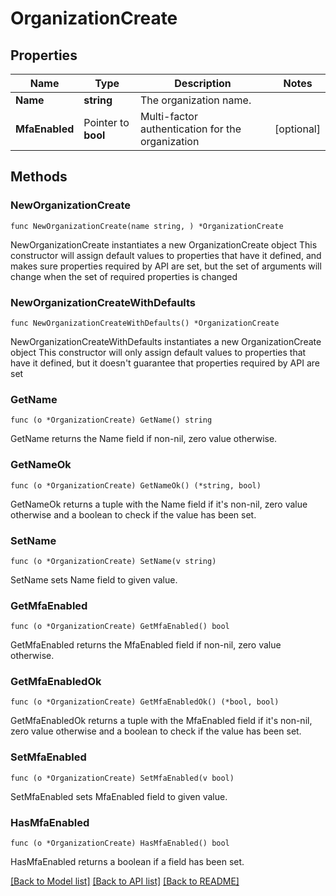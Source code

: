 # OrganizationCreate

## Properties

Name | Type | Description | Notes
------------ | ------------- | ------------- | -------------
**Name** | **string** | The organization name. | 
**MfaEnabled** | Pointer to **bool** | Multi-factor authentication for the organization | [optional] 

## Methods

### NewOrganizationCreate

`func NewOrganizationCreate(name string, ) *OrganizationCreate`

NewOrganizationCreate instantiates a new OrganizationCreate object
This constructor will assign default values to properties that have it defined,
and makes sure properties required by API are set, but the set of arguments
will change when the set of required properties is changed

### NewOrganizationCreateWithDefaults

`func NewOrganizationCreateWithDefaults() *OrganizationCreate`

NewOrganizationCreateWithDefaults instantiates a new OrganizationCreate object
This constructor will only assign default values to properties that have it defined,
but it doesn't guarantee that properties required by API are set

### GetName

`func (o *OrganizationCreate) GetName() string`

GetName returns the Name field if non-nil, zero value otherwise.

### GetNameOk

`func (o *OrganizationCreate) GetNameOk() (*string, bool)`

GetNameOk returns a tuple with the Name field if it's non-nil, zero value otherwise
and a boolean to check if the value has been set.

### SetName

`func (o *OrganizationCreate) SetName(v string)`

SetName sets Name field to given value.


### GetMfaEnabled

`func (o *OrganizationCreate) GetMfaEnabled() bool`

GetMfaEnabled returns the MfaEnabled field if non-nil, zero value otherwise.

### GetMfaEnabledOk

`func (o *OrganizationCreate) GetMfaEnabledOk() (*bool, bool)`

GetMfaEnabledOk returns a tuple with the MfaEnabled field if it's non-nil, zero value otherwise
and a boolean to check if the value has been set.

### SetMfaEnabled

`func (o *OrganizationCreate) SetMfaEnabled(v bool)`

SetMfaEnabled sets MfaEnabled field to given value.

### HasMfaEnabled

`func (o *OrganizationCreate) HasMfaEnabled() bool`

HasMfaEnabled returns a boolean if a field has been set.


[[Back to Model list]](../README.md#documentation-for-models) [[Back to API list]](../README.md#documentation-for-api-endpoints) [[Back to README]](../README.md)


